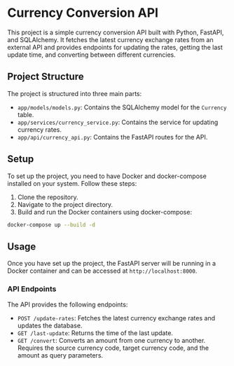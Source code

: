 # Currency Conversion API

This project is a simple currency conversion API built with Python, FastAPI, and SQLAlchemy. It fetches the latest currency exchange rates from an external API and provides endpoints for updating the rates, getting the last update time, and converting between different currencies.

## Project Structure

The project is structured into three main parts:

- `app/models/models.py`: Contains the SQLAlchemy model for the `Currency` table.
- `app/services/currency_service.py`: Contains the service for updating currency rates.
- `app/api/currency_api.py`: Contains the FastAPI routes for the API.

## Setup

To set up the project, you need to have Docker and docker-compose installed on your system. Follow these steps:

1. Clone the repository.
2. Navigate to the project directory.
3. Build and run the Docker containers using docker-compose:

```bash
docker-compose up --build -d
```

## Usage

Once you have set up the project, the FastAPI server will be running in a Docker container and can be accessed at `http://localhost:8000`.

### API Endpoints

The API provides the following endpoints:

- `POST /update-rates`: Fetches the latest currency exchange rates and updates the database.
- `GET /last-update`: Returns the time of the last update.
- `GET /convert`: Converts an amount from one currency to another. Requires the source currency code, target currency code, and the amount as query parameters.
